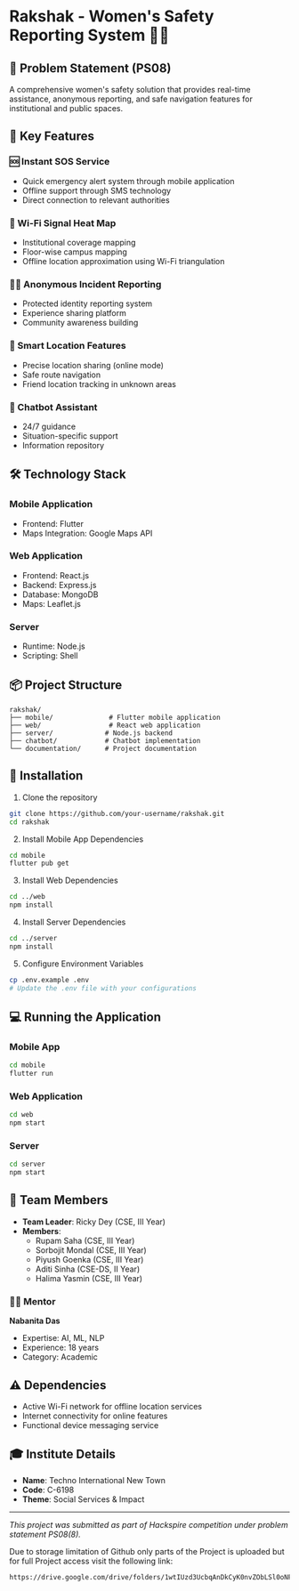 # Rakshak - Women's Safety Reporting System 👮‍♀️

## 🎯 Problem Statement (PS08)
A comprehensive women's safety solution that provides real-time assistance, anonymous reporting, and safe navigation features for institutional and public spaces.

## 🌟 Key Features

### 🆘 Instant SOS Service
- Quick emergency alert system through mobile application
- Offline support through SMS technology
- Direct connection to relevant authorities

### 📍 Wi-Fi Signal Heat Map
- Institutional coverage mapping
- Floor-wise campus mapping
- Offline location approximation using Wi-Fi triangulation

### 🕵️‍♀️ Anonymous Incident Reporting
- Protected identity reporting system
- Experience sharing platform
- Community awareness building

### 📱 Smart Location Features
- Precise location sharing (online mode)
- Safe route navigation
- Friend location tracking in unknown areas

### 🤖 Chatbot Assistant
- 24/7 guidance
- Situation-specific support
- Information repository

## 🛠️ Technology Stack

### Mobile Application
- Frontend: Flutter
- Maps Integration: Google Maps API

### Web Application
- Frontend: React.js
- Backend: Express.js
- Database: MongoDB
- Maps: Leaflet.js

### Server
- Runtime: Node.js
- Scripting: Shell

## 📦 Project Structure
```
rakshak/
├── mobile/              # Flutter mobile application
├── web/                 # React web application
├── server/             # Node.js backend
├── chatbot/            # Chatbot implementation
└── documentation/      # Project documentation
```

## 🚀 Installation

1. Clone the repository
```bash
git clone https://github.com/your-username/rakshak.git
cd rakshak
```

2. Install Mobile App Dependencies
```bash
cd mobile
flutter pub get
```

3. Install Web Dependencies
```bash
cd ../web
npm install
```

4. Install Server Dependencies
```bash
cd ../server
npm install
```

5. Configure Environment Variables
```bash
cp .env.example .env
# Update the .env file with your configurations
```

## 💻 Running the Application

### Mobile App
```bash
cd mobile
flutter run
```

### Web Application
```bash
cd web
npm start
```

### Server
```bash
cd server
npm start
```

## 🤝 Team Members

- **Team Leader**: Ricky Dey (CSE, III Year)
- **Members**:
  - Rupam Saha (CSE, III Year)
  - Sorbojit Mondal (CSE, III Year)
  - Piyush Goenka (CSE, III Year)
  - Aditi Sinha (CSE-DS, II Year)
  - Halima Yasmin (CSE, III Year)

### 👩‍🏫 Mentor
**Nabanita Das**
- Expertise: AI, ML, NLP
- Experience: 18 years
- Category: Academic

## ⚠️ Dependencies
- Active Wi-Fi network for offline location services
- Internet connectivity for online features
- Functional device messaging service

## 🎓 Institute Details
- **Name**: Techno International New Town
- **Code**: C-6198
- **Theme**: Social Services & Impact

---
*This project was submitted as part of Hackspire competition under problem statement PS08(8).*

Due to storage limitation of Github only parts of the Project is uploaded but for full Project access visit the following link:
```bash
https://drive.google.com/drive/folders/1wtIUzd3UcbqAnDkCyK0nvZObLSl0oNFP
```
